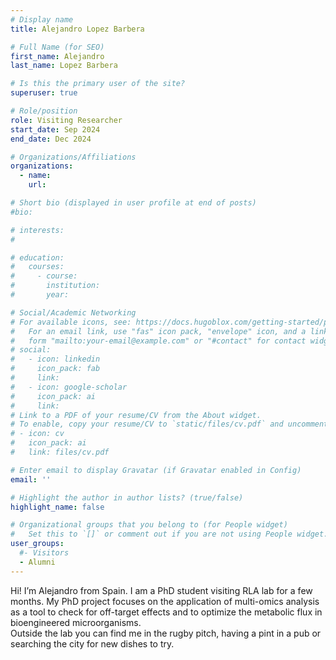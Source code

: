 ```yaml
---
# Display name
title: Alejandro Lopez Barbera

# Full Name (for SEO)
first_name: Alejandro
last_name: Lopez Barbera

# Is this the primary user of the site?
superuser: true

# Role/position
role: Visiting Researcher
start_date: Sep 2024
end_date: Dec 2024

# Organizations/Affiliations
organizations:
  - name: 
    url: 

# Short bio (displayed in user profile at end of posts)
#bio: 

# interests:
#   

# education:
#   courses:
#     - course: 
#       institution: 
#       year: 

# Social/Academic Networking
# For available icons, see: https://docs.hugoblox.com/getting-started/page-builder/#icons
#   For an email link, use "fas" icon pack, "envelope" icon, and a link in the
#   form "mailto:your-email@example.com" or "#contact" for contact widget.
# social:
#   - icon: linkedin
#     icon_pack: fab
#     link: 
#   - icon: google-scholar
#     icon_pack: ai
#     link: 
# Link to a PDF of your resume/CV from the About widget.
# To enable, copy your resume/CV to `static/files/cv.pdf` and uncomment the lines below.
# - icon: cv
#   icon_pack: ai
#   link: files/cv.pdf

# Enter email to display Gravatar (if Gravatar enabled in Config)
email: ''

# Highlight the author in author lists? (true/false)
highlight_name: false

# Organizational groups that you belong to (for People widget)
#   Set this to `[]` or comment out if you are not using People widget.
user_groups:
  #- Visitors
  - Alumni
---
```


Hi! I’m Alejandro from Spain. I am a PhD student visiting RLA lab for a few months. My PhD project focuses on the application of multi-omics analysis as a tool to check for off-target effects and to optimize the metabolic flux in bioengineered microorganisms.  
Outside the lab you can find me in the rugby pitch, having a pint in a pub or searching the city for new dishes to try.